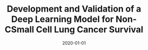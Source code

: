 ---
title: "Development and Validation of a Deep Learning Model for Non-CSmall Cell Lung Cancer Survival"
collection: publications
excerpt: 'Yunlang She, Zhuochen Jin, Junqi Wu, Jiajun Deng, Lei Zhang, Hang Su, Gening Jiang, Haipeng Liu, Dong Xie, Nan Cao, Yijiu Ren, Chang Chen'
date: 2020-01-01
citation: 'She Y, Jin Z, Wu J, et al. Development and Validation of a Deep Learning Model for Non-CSmall Cell Lung Cancer Survival[J]. JAMA Network Open, 2020, 3(6): e205842-e205842'
---